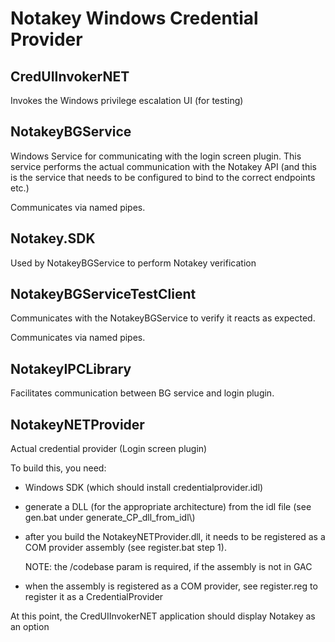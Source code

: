 # Notakey Windows Credential Provider

## CredUIInvokerNET

Invokes the Windows privilege escalation UI (for testing)

## NotakeyBGService

Windows Service for communicating with the login screen plugin. This service
performs the actual communication with the Notakey API (and this is
the service that needs to be configured to bind to the correct endpoints etc.)

Communicates via named pipes.

## Notakey.SDK

Used by NotakeyBGService to perform Notakey verification

## NotakeyBGServiceTestClient

Communicates with the NotakeyBGService to verify it reacts as expected.

Communicates via named pipes.

## NotakeyIPCLibrary

Facilitates communication between BG service and login plugin.

## NotakeyNETProvider

Actual credential provider (Login screen plugin)

To build this, you need:

- Windows SDK (which should install credentialprovider.idl)
- generate a DLL (for the appropriate architecture) from the idl file (see
  gen.bat under generate\_CP\_dll\_from\_idl\\)
- after you build the NotakeyNETProvider.dll, it needs to be registered as a COM
  provider assembly (see register.bat step 1).

  NOTE: the /codebase param is required, if the assembly is not in GAC
- when the assembly is registered as a COM provider, see register.reg to
  register it as a CredentialProvider

At this point, the CredUIInvokerNET application should display Notakey as an option


